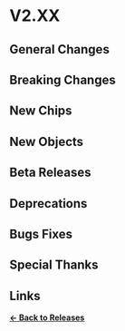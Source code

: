 # V2.XX

## General Changes

## Breaking Changes

## New Chips

## New Objects

## Beta Releases

## Deprecations

## Bugs Fixes

## Special Thanks

## Links

**[<- Back to Releases](releases/)**
